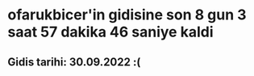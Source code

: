 # ofarukbicer'in gidisine son 8 gun 3 saat 57 dakika 46 saniye kaldi

## Gidis tarihi: 30.09.2022 :(